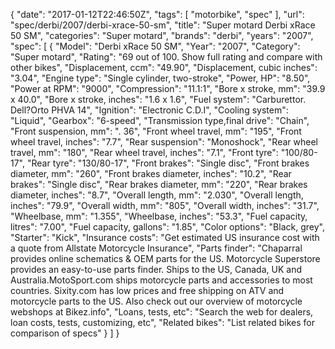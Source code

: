 {
    "date": "2017-01-12T22:46:50Z",
    "tags": [
        "motorbike",
        "spec"
    ],
    "url": "spec\/derbi\/2007\/derbi-xrace-50-sm",
    "title": "Super motard Derbi xRace 50 SM",
    "categories": "Super motard",
    "brands": "derbi",
    "years": "2007",
    "spec": [
        {
            "Model": "Derbi xRace 50 SM",
            "Year": "2007",
            "Category": "Super motard",
            "Rating": "69 out of 100. Show full rating and compare with other bikes",
            "Displacement, ccm": "49.90",
            "Displacement, cubic inches": "3.04",
            "Engine type": "Single cylinder, two-stroke",
            "Power, HP": "8.50",
            "Power at RPM": "9000",
            "Compression": "11.1:1",
            "Bore x stroke, mm": "39.9 x 40.0",
            "Bore x stroke, inches": "1.6 x 1.6",
            "Fuel system": "Carburettor.  Dell?Orto PHVA 14",
            "Ignition": "Electronic C.D.I",
            "Cooling system": "Liquid",
            "Gearbox": "6-speed",
            "Transmission type,final drive": "Chain",
            "Front suspension, mm": ". 36",
            "Front wheel travel, mm": "195",
            "Front wheel travel, inches": "7.7",
            "Rear suspension": "Monoshock",
            "Rear wheel travel, mm": "180",
            "Rear wheel travel, inches": "7.1",
            "Front tyre": "100\/80-17",
            "Rear tyre": "130\/80-17",
            "Front brakes": "Single disc",
            "Front brakes diameter, mm": "260",
            "Front brakes diameter, inches": "10.2",
            "Rear brakes": "Single disc",
            "Rear brakes diameter, mm": "220",
            "Rear brakes diameter, inches": "8.7",
            "Overall length, mm": "2.030",
            "Overall length, inches": "79.9",
            "Overall width, mm": "805",
            "Overall width, inches": "31.7",
            "Wheelbase, mm": "1.355",
            "Wheelbase, inches": "53.3",
            "Fuel capacity, litres": "7.00",
            "Fuel capacity, gallons": "1.85",
            "Color options": "Black, grey",
            "Starter": "Kick",
            "Insurance costs": "Get estimated US insurance cost with a quote from Allstate Motorcycle Insurance",
            "Parts finder": "Chaparral provides online schematics & OEM parts for the US.   Motorcycle Superstore provides an easy-to-use parts finder. Ships to the US, Canada, UK and Australia.MotoSport.com ships motorcycle parts and accessories to most countries.    Sixity.com has low prices and free shipping on ATV and motorcycle parts to the US. Also check out our overview of motorcycle webshops at Bikez.info",
            "Loans, tests, etc": "Search the web for dealers, loan costs, tests, customizing, etc",
            "Related bikes": "List related bikes for comparison of specs"
        }
    ]
}